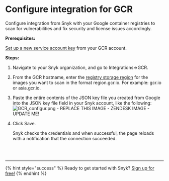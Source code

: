 # Configure integration for GCR

Configure integration from Snyk with your Google container registries to scan for vulnerabilities and fix security and license issues accordingly.

**Prerequisites:**

[Set up a new service account key](https://support.snyk.io/hc/articles/360004191777#UUID-53c3d159-a436-9605-ec76-6bdc016fd824/) from your GCR account.

**Steps:**

1. Navigate to your Snyk organization, and go to Integrations=&gt;GCR.
2. From the GCR hostname, enter the [registry storage region](https://cloud.google.com/container-registry/docs/pushing-and-pulling/) for the images you want to scan in the format region.gcr.io. For example: gcr.io or asia.gcr.io.
3. Paste the entire contents of the JSON key file you created from Google into the JSON key file field in your Snyk account, like the following: ![GCR\_configur.png - REPLACE THIS IMAGE - ZENDESK IMAGE - UPDATE ME!](https://support.snyk.io/hc/article_attachments/360007066077/uuid-47cf04cb-248e-5d0f-d35a-f36fbb624614-en.png)
4. Click Save.

   Snyk checks the credentials and when successful, the page reloads with a notification that the connection succeeded.

 
<br><br><hr>

{% hint style="success" %}
Ready to get started with Snyk? [Sign up for free!](https://snyk.io/login?cta=sign-up&loc=footer&page=support_docs_page)
{% endhint %}